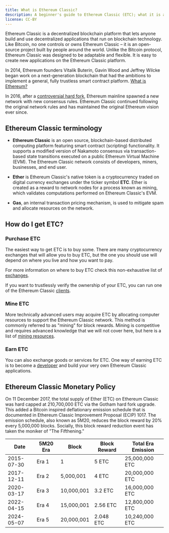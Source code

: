 ```yaml
---
title: What is Ethereum Classic?
description: A beginner's guide to Ethereum Classic (ETC); what it is and how to get it
license: CC-BY
---
```


Ethereum Classic is a decentralized blockchain platform that lets anyone build and use decentralized applications that run on blockchain technology. Like Bitcoin, no one controls or owns Ethereum Classic – it is an open-source project built by people around the world. Unlike the Bitcoin protocol, Ethereum Classic was designed to be adaptable and flexible. It is easy to create new applications on the Ethereum Classic platform.

In 2014, Ethereum founders Vitalik Buterin, Gavin Wood and Jeffrey Wilcke began work on a next-generation blockchain that had the ambitions to implement a general, fully trustless smart contract platform. [What is Ethereum?](https://ethereum.org/what-is-ethereum/)

In 2016, after a [controversial hard fork](/knowledge/roadmap), Ethereum mainline spawned a new network with new consensus rules. Ethereum Classic continued following the original network rules and has maintained the original Ethereum vision ever since.

## Ethereum Classic terminology

- **Ethereum Classic** is an open source, blockchain-based distributed computing platform featuring smart contract (scripting) functionality. It supports a modified version of Nakamoto consensus via transaction-based state transitions executed on a public Ethereum Virtual Machine (EVM). The Ethereum Classic network consists of developers, miners, businesses, and end user.

- **Ether** is Ethereum Classic's native token is a cryptocurrency traded on digital currency exchanges under the ticker symbol **ETC**. Ether is created as a reward to network nodes for a process known as mining, which validates computations performed on Ethereum Classic's EVM.

- **Gas**, an internal transaction pricing mechanism, is used to mitigate spam and allocate resources on the network.

## How do I get ETC?

### Purchase ETC

The easiest way to get ETC is to buy some. There are many cryptocurrency exchanges that will allow you to buy ETC, but the one you should use will depend on where you live and how you want to pay.

For more information on where to buy ETC check this non-exhaustive list of [exchanges](/ecosystem/exchanges).

If you want to trustlessly verify the ownership of your ETC, you can run one of the Ethereum Classic [clients](/development/clients).

### Mine ETC

More technically advanced users may acquire ETC by allocating computer resources to support the Ethereum Classic network. This method is commonly referred to as "mining" for block rewards. Mining is competitive and requires advanced knowledge that we will not cover here, but here is a list of [mining resources](/development/mining-resources).

### Earn ETC

You can also exchange goods or services for ETC. One way of earning ETC is to become a [developer](/development) and build your very own Ethereum Classic applications.

## Ethereum Classic Monetary Policy

On 11 December 2017, the total supply of Ether (ETC) on Ethereum Classic was hard capped at 210,700,000 ETC via the Gotham hard fork upgrade. This added a Bitcoin inspired deflationary emission schedule that is documented in Ethereum Classic Improvement Proposal (ECIP) 1017. The emission schedule, also known as 5M20, reduces the block reward by 20% every 5,000,000 blocks. Socially, this block reward reduction event has taken the moniker of "The Fifthening."

Date | 5M20 Era | Block | Block Reward | Total Era Emission
-- | -- | -- | -- | --
2015-07-30 | Era 1 | 1 | 5 ETC | 25,000,000 ETC
2017-12-11 | Era 2 | 5,000,001 | 4 ETC | 20,000,000 ETC
2020-03-17 | Era 3 | 10,000,001 | 3.2 ETC | 16,000,000 ETC
2022-04-15 | Era 4 | 15,000,001 | 2.56 ETC | 12,800,000 ETC
2024-05-07 | Era 5 | 20,000,001 | 2.048 ETC | 10,240,000 ETC

